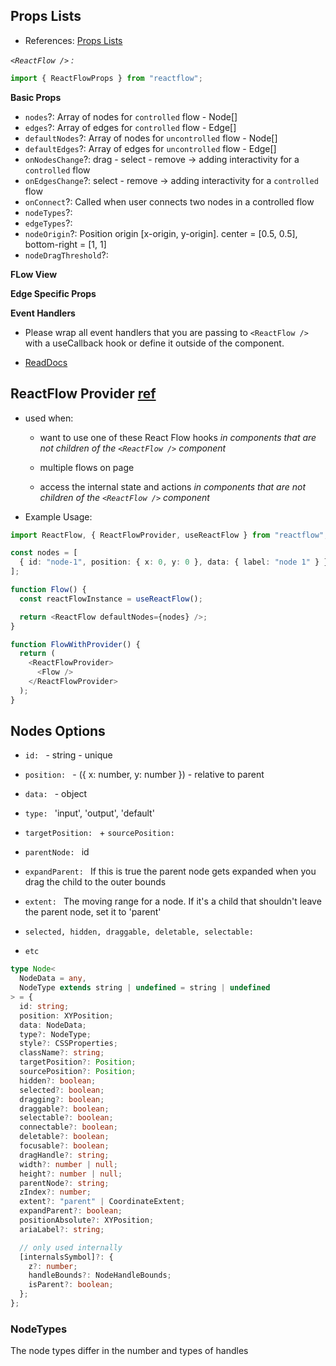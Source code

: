 ## Props Lists

- References: [Props Lists](https://reactflow.dev/docs/api/react-flow-props/)

_`<ReactFlow />` :_

```typescript
import { ReactFlowProps } from "reactflow";
```

**Basic Props**

- `nodes`?: Array of nodes for `controlled` flow - Node[]
- `edges`?: Array of edges for `controlled` flow - Edge[]
- `defaultNodes`?: Array of nodes for `uncontrolled` flow - Node[]
- `defaultEdges`?: Array of edges for `uncontrolled` flow - Edge[]
- `onNodesChange`?: drag - select - remove -> adding interactivity for a `controlled` flow
- `onEdgesChange`?: select - remove -> adding interactivity for a `controlled` flow
- `onConnect`?: Called when user connects two nodes in a controlled flow
- `nodeTypes`?:
- `edgeTypes`?:
- `nodeOrigin`?:
  Position origin [x-origin, y-origin]. center = [0.5, 0.5], bottom-right = [1, 1]
- `nodeDragThreshold`?:

**FLow View**

**Edge Specific Props**

**Event Handlers**

- Please wrap all event handlers that you are passing to `<ReactFlow />` with a useCallback hook or define it outside of the component.

- [ReadDocs](https://reactflow.dev/docs/api/react-flow-props/#event-handlers)

## ReactFlow Provider [ref](https://reactflow.dev/docs/api/react-flow-provider/)

- used when:

  - want to use one of these React Flow hooks _in components that are not children of the `<ReactFlow />` component_

  - multiple flows on page

  - access the internal state and actions _in components that are not children of the `<ReactFlow />` component_

- Example Usage:

```typescript
import ReactFlow, { ReactFlowProvider, useReactFlow } from "reactflow";

const nodes = [
  { id: "node-1", position: { x: 0, y: 0 }, data: { label: "node 1" } },
];

function Flow() {
  const reactFlowInstance = useReactFlow();

  return <ReactFlow defaultNodes={nodes} />;
}

function FlowWithProvider() {
  return (
    <ReactFlowProvider>
      <Flow />
    </ReactFlowProvider>
  );
}
```

## Nodes Options

- `id: ` - string - unique

- `position: ` - ({ x: number, y: number }) - relative to parent

- `data: ` - object

- `type: ` 'input', 'output', 'default'

- `targetPosition: ` + `sourcePosition: `

- `parentNode: ` id

- `expandParent: ` If this is true the parent node gets expanded when you drag the child to the outer bounds

- `extent: ` The moving range for a node. If it's a child that shouldn't leave the parent node, set it to 'parent'

- `selected, hidden, draggable, deletable, selectable: `

- `etc`

```typescript
type Node<
  NodeData = any,
  NodeType extends string | undefined = string | undefined
> = {
  id: string;
  position: XYPosition;
  data: NodeData;
  type?: NodeType;
  style?: CSSProperties;
  className?: string;
  targetPosition?: Position;
  sourcePosition?: Position;
  hidden?: boolean;
  selected?: boolean;
  dragging?: boolean;
  draggable?: boolean;
  selectable?: boolean;
  connectable?: boolean;
  deletable?: boolean;
  focusable?: boolean;
  dragHandle?: string;
  width?: number | null;
  height?: number | null;
  parentNode?: string;
  zIndex?: number;
  extent?: "parent" | CoordinateExtent;
  expandParent?: boolean;
  positionAbsolute?: XYPosition;
  ariaLabel?: string;

  // only used internally
  [internalsSymbol]?: {
    z?: number;
    handleBounds?: NodeHandleBounds;
    isParent?: boolean;
  };
};
```

### NodeTypes

The node types differ in the number and types of handles
